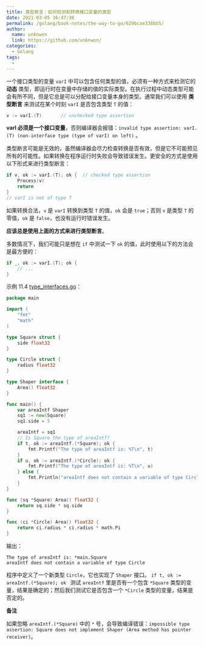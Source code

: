 ```yaml
---
title: 类型断言：如何检测和转换接口变量的类型
date: 2021-03-05 16:47:38
permalink: /golang/book-notes/the-way-to-go/629bcae338bb5/
author: 
  name: unknwon
  link: https://github.com/unknwon/
categories:
  - Golang
tags:
  - 
---
```


一个接口类型的变量 `varI` 中可以包含任何类型的值，必须有一种方式来检测它的 **动态** 类型，即运行时在变量中存储的值的实际类型。在执行过程中动态类型可能会有所不同，但是它总是可以分配给接口变量本身的类型。通常我们可以使用 **类型断言** 来测试在某个时刻 `varI` 是否包含类型 `T` 的值：

```go
v := varI.(T)       // unchecked type assertion
```

**varI 必须是一个接口变量**，否则编译器会报错：`invalid type assertion: varI.(T) (non-interface type (type of varI) on left)` 。

类型断言可能是无效的，虽然编译器会尽力检查转换是否有效，但是它不可能预见所有的可能性。如果转换在程序运行时失败会导致错误发生。更安全的方式是使用以下形式来进行类型断言：

```go
if v, ok := varI.(T); ok {  // checked type assertion
    Process(v)
    return
}
// varI is not of type T
```

如果转换合法，`v` 是 `varI` 转换到类型 `T` 的值，`ok` 会是 `true`；否则 `v` 是类型 `T` 的零值，`ok` 是 `false`，也没有运行时错误发生。

**应该总是使用上面的方式来进行类型断言**。

多数情况下，我们可能只是想在 `if` 中测试一下 `ok` 的值，此时使用以下的方法会是最方便的：

```go
if _, ok := varI.(T); ok {
    // ...
}
```

示例 11.4 [type_interfaces.go](examples/chapter_11/type_interfaces.go)：

```go
package main

import (
	"fmt"
	"math"
)

type Square struct {
	side float32
}

type Circle struct {
	radius float32
}

type Shaper interface {
	Area() float32
}

func main() {
	var areaIntf Shaper
	sq1 := new(Square)
	sq1.side = 5

	areaIntf = sq1
	// Is Square the type of areaIntf?
	if t, ok := areaIntf.(*Square); ok {
		fmt.Printf("The type of areaIntf is: %T\n", t)
	}
	if u, ok := areaIntf.(*Circle); ok {
		fmt.Printf("The type of areaIntf is: %T\n", u)
	} else {
		fmt.Println("areaIntf does not contain a variable of type Circle")
	}
}

func (sq *Square) Area() float32 {
	return sq.side * sq.side
}

func (ci *Circle) Area() float32 {
	return ci.radius * ci.radius * math.Pi
}
```

输出：

    The type of areaIntf is: *main.Square
    areaIntf does not contain a variable of type Circle

程序中定义了一个新类型 `Circle`，它也实现了 `Shaper` 接口。 `if t, ok := areaIntf.(*Square); ok ` 测试 `areaIntf` 里是否有一个包含 `*Square` 类型的变量，结果是确定的；然后我们测试它是否包含一个 `*Circle` 类型的变量，结果是否定的。

**备注**

如果忽略 `areaIntf.(*Square)` 中的 `*` 号，会导致编译错误：`impossible type assertion: Square does not implement Shaper (Area method has pointer receiver)`。

